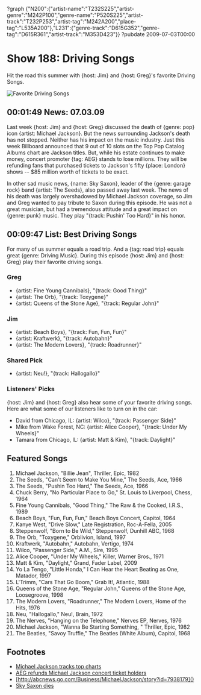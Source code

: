?graph {"N200":{"artist-name":"T232S225","artist-genre":"M242P100","genre-name":"P520S225","artist-track":"T232P253","artist-tag":"M242A200","place-tag":"L535A200"},"L231":{"genre-track":"D615G352","genre-tag":"D615R361","artist-track":"M353D423"}}
?pubdate 2009-07-03T00:00

# Show 188: Driving Songs
Hit the road this summer with {host: Jim} and {host: Greg}'s favorite Driving Songs.

![Favorite Driving Songs](http://static.soundopinions.org/images/2009/driving_songs.jpg)

## 00:01:49 News: 07.03.09
Last week {host: Jim} and {host: Greg} discussed the death of {genre: pop} icon {artist: Michael Jackson}. But the news surrounding Jackson's death has not stopped. Neither has his impact on the music industry. Just this week Billboard announced that 9 out of 10 slots on the Top Pop Catalog Albums chart are Jackson titles. But, while his estate continues to make money, concert promoter {tag: AEG} stands to lose millions. They will be refunding fans that purchased tickets to Jackson's fifty {place: London} shows -- $85 million worth of tickets to be exact.

In other sad music news, {name: Sky Saxon}, leader of the {genre: garage rock} band {artist: The Seeds}, also passed away last week. The news of his death was largely overshadowed by Michael Jackson coverage, so Jim and Greg wanted to pay tribute to Saxon during this episode. He was not a great musician, but had a tremendous attitude and a great impact on {genre: punk} music. They play "{track: Pushin' Too Hard}" in his honor.

## 00:09:47 List: Best Driving Songs
For many of us summer equals a road trip. And a {tag: road trip} equals great {genre: Driving Music}. During this episode {host: Jim} and {host: Greg} play their favorite driving songs.

### Greg
- {artist: Fine Young Cannibals}, "{track: Good Thing}"
- {artist: The Orb}, "{track: Toxygene}"
- {artist: Queens of the Stone Age}, "{track: Regular John}"

### Jim
- {artist: Beach Boys}, "{track: Fun, Fun, Fun}"
- {artist: Kraftwerk}, "{track: Autobahn}"
- {artist: The Modern Lovers}, "{track: Roadrunner}"

### Shared Pick
- {artist: Neu!}, "{track: Hallogallo}"

### Listeners' Picks
{host: Jim} and {host: Greg} also hear some of your favorite driving songs. Here are what some of our listeners like to turn on in the car:

- David from Chicago, IL: {artist: Wilco}, "{track: Passenger Side}"
- Mike from Wake Forest, NC: {artist: Alice Cooper}, "{track: Under My Wheels}"
- Tamara from Chicago, IL: {artist: Matt & Kim}, "{track: Daylight}"

## Featured Songs
1. Michael Jackson, "Billie Jean", Thriller, Epic, 1982
2. The Seeds, "Can't Seem to Make You Mine," The Seeds, Ace, 1966
3. The Seeds, "Pushin Too Hard," The Seeds, Ace, 1966
4. Chuck Berry, "No Particular Place to Go," St. Louis to Liverpool, Chess, 1964
5. Fine Young Cannibals, "Good Thing," The Raw & the Cooked, I.R.S., 1989
6. Beach Boys, "Fun, Fun, Fun," Beach Boys Concert, Capitol, 1964
7. Kanye West, "Drive Slow," Late Registration, Roc-A-Fella, 2005
8. Steppenwolf, "Born to Be Wild," Steppenwolf, Dunhill ABC, 1968
9. The Orb, "Toxygene," Orblivion, Island, 1997
10. Kraftwerk, "Autobahn," Autobahn, Vertigo, 1974
11. Wilco, "Passenger Side," A.M., Sire, 1995
12. Alice Cooper, "Under My Wheels," Killer, Warner Bros., 1971
13. Matt & Kim, "Daylight," Grand, Fader Label, 2009
14. Yo La Tengo, "Little Honda," I Can Hear the Heart Beating as One, Matador, 1997
15. L'Trimm, "Cars That Go Boom," Grab It!, Atlantic, 1988
16. Queens of the Stone Age, "Regular John," Queens of the Stone Age, Loosegroove, 1998
17. The Modern Lovers, "Roadrunner," The Modern Lovers, Home of the Hits, 1976
18. Neu, "Hallogallo," Neu!, Brain, 1972
19. The Nerves, "Hanging on the Telephone," Nerves EP, Nerves, 1976
20. Michael Jackson, "Wanna Be Starting Something, " Thriller, Epic, 1982
21. The Beatles, "Savoy Truffle," The Beatles (White Album), Capitol, 1968

## Footnotes 
- [Michael Jackson tracks top charts](http://www.billboard.com/articles/news/268238/michael-jackson-breaks-billboard-charts-records)
- [AEG refunds Michael Jackson concert ticket holders]()
- [http://abcnews.go.com/Business/MichaelJackson/story?id=7938179]()
- [Sky Saxon dies](http://www.latimes.com/local/obituaries/la-me-sky-saxon27-2009jun27-story.html)
